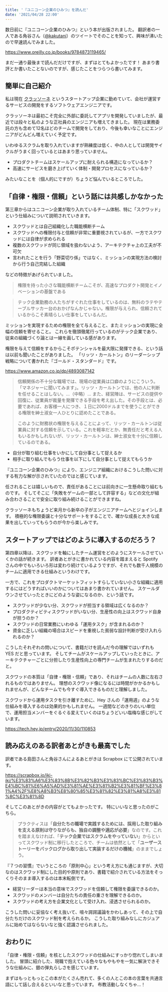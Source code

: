 ```yaml
---
title: '『ユニコーン企業のひみつ』を読んだ'
date: '2021/04/28 22:00'
---
```

数日前に『ユニコーン企業のひみつ』という本が出版されました。
翻訳者の一人である角谷さん（[@kakutani](https://twitter.com/kakutani)）のツイートでそのことを知って、興味が沸いたので早速読んでみました。

https://www.oreilly.co.jp/books/9784873119465/

まだ一通り最後まで読んだだけですが、まずはとてもよかったです！
あまり書評とか書いたことないのですが、感じたことをつらつら書いてみます。

## 簡単に自己紹介
私は現在 [クラッソーネ](https://www.crassone.co.jp) というスタートアップ企業に勤めていて、会社が運営するサービスの開発をするソフトウェアエンジニアです。

クラッソーネは最初こそ完全に外部に委託してアプリを開発していましたが、最近では段々と私のような正社員のエンジニアも増えてきました。
現在は業務委託の方も含めて12名ほどのチームで開発をしており、今後も幸いなことにエンジニアがどんどん増えていく予定です。

いわゆるスクラムを取り入れていますが熟練度は低く、中の人としては開発サイクルがうまく回っているとはあまり思っていません。

* プロダクトチームはスケールアップに耐えられる構造になっているか？
* 高速にサービスを磨き上げていく体制・開発プロセスになっているか？

みたいなことを（個人的にですが）ちょうど悩んでいるところでした。

## 「自律・権限・信頼」という話には共感しかなかった
第三章からはユニコーン企業が取り入れているチーム体制、特に「スクワッド」という仕組みについて説明されていきます。

* スクワッドとは自己組織化した職能横断チーム
* スクワッドへの権限付与と信頼が非常に重要視されているが、一方でスクワッドには自律が求められる
* 複数のスクワッドが同じ領域を扱わないよう、アーキテクチャ上の工夫が不可欠
* 言われたことを行う「野菜切り係」ではなく、ミッションの実現方法の検討から行う自己完結した組織

などの特徴があげられていました。

> 権限を持った小さな職能横断チームこそが、高速なプロダクト開発とイノベーションの基盤である

> テック企業勤務の人たちがすぐれた仕事をしているのは、無料のラテやテーブルサッカー台のおかげなんかじゃない。権限が与えられ、信頼されているからこそ素晴らしい仕事をしているんだ。

ミッションを実現するための権限を全て与えること、またミッションの実現に全幅の信頼を寄せること。
これらを徹頭徹尾行っているのがテック企業であり、従来の組織づくり論とは一線を画している感があります。

権限を与えて信頼をするからこそポテンシャルを最大限に発揮できる、という話は以前も聞いたことがありました。
「リッツ・カールトン」のリーダーシップ戦略について書かれた『ゴールド・スタンダード』です。

https://www.amazon.co.jp/dp/4893087142

> 信頼関係の不十分な職場では、現場の従業員は口癖のようにこういう。「マネジャーに聞いてみます」。リッツ・カールトンでは、他の人に判断を任せることはしない。...（中略）... また、経営陣は、サービスの提供や回復に、従業員が裁量を発揮できる手段を考え出した。その手段とは、必要であれば、お客様一人につき、１日に2000ドルまでを使うことができる権限を紳士淑女一人ひとりに認めたことである。
>
> このように財務状の権限を与えることによって、リッツ・カールトンは従業員に対する信頼を示している。これを軽率だとか、無責任だと考える人もいるかもしれないが、リッツ・カールトンは、紳士淑女を十分に信頼しているのである。

* 自分が取り組む仕事をいかにして自分事として捉えるか
* 相手に取り組んでもらう仕事を以下にして自分事として捉えてもらうか

『ユニコーン企業のひみつ』により、エンジニア組織におけるこうした問いに対する有力な解が示されていたのではと感じています。

任されることは嬉しいもので、責任があることには前向きに一生懸命取り組むものです。
そしてそこに「失敗をゲームの一部として許容する」などの文化が組み合わさることで安全に取り組み続けることができますね。

クラッソーネもちょうど来月から新卒の子がエンジニアチームへとジョインします。
積極的な権限委譲と十分なサポートをすることで、確かな成長と大きな成果を出していってもらうのが今から楽しみです。

## スタートアップではどのように導入するのだろう？
第四章以降は、スクワッドを軸にしたチーム運営をどのようにスケールさせていくかの話が続きます。
訳者あとがきに書かれている内容を踏まえると Spotify さんの中でもいろいろ形は変わり続けているようですが、それでも数千人規模のチームに適用できる仕組みというわけです。

一方で、これをプロダクトマーケットフィットすらしていない小さな組織に適用するにはどうすればいいのかについてはあまり書かれていません。
スケールダウンさせていったときにどのような姿になるのか、という話です。

* スクワッドが少ない分、スクワッドが担当する領域は広くなるのか？
* プロダクティビティスクワッドがいない分、生産性の向上はスクワッド自身が担うのか？
* スクワッドの日常業務にいわゆる「運用タスク」が含まれるのか？
* 資金に乏しい組織の場合はスピードを重視した貧弱な設計判断が受け入れられるのか？

こうしたそれぞれの問いについて、書籍だけを読んだ今の理解ではいずれも YES だと思っています。
そしてチームがスケールアップしていったときに、アーキテクチャーごとに分担したり生産性向上の専門チームが生まれたりするのだと。

スクワッドの本質は「自律・権限・信頼」であり、それはチームの人数に左右されるものではありません。
理想のスクワッド像になるには時間がかかるかもしれませんが、どんなチームでも今すぐ導入できるものだと理解しました。

スクワッドから運用タスクを引き離すために、Hey さんの「運用週」のような仕組みを導入するのは効果的かもしれません。
一週間などのきりのいい単位で、運用担当メンバーをぐるぐる変えていくのはちょうどいい塩梅な感じがしています。

https://tech.hey.jp/entry/2020/11/30/110853

## 読み応えのある訳者あとがきも最高でした
訳者である島田さんと角谷さんによるあとがきは Scrapbox にて公開されています。

https://scrapbox.io/iki-iki/%E3%83%A6%E3%83%8B%E3%82%B3%E3%83%BC%E3%83%B3%E4%BC%81%E6%A5%AD%E3%81%AE%E3%81%B2%E3%81%BF%E3%81%A4%2F%E8%A8%B3%E8%80%85%E3%81%82%E3%81%A8%E3%81%8C%E3%81%8D

そしてこのあとがきの内容がとてもよかったです。
特にいいなと思ったのがこちら。

> プラクティスは「**自分たちの職場で実践するためには、採用した取り組みを支える原則は守りながらも、独自の調整や適応が必要**」なのです。これを踏まえなければ、「**テック企業ではスクラムをやっていない**」からといってスクワッド制に移行したところで、チームは依然として「**ユーザーストーリーをバックログから取り出して実装するだけの機械**」のままでしょう。

『７つの習慣』でいうところの「原則中心」という考え方にも通じますが、大切なのはスクワッド制にした目的や原則であり、書籍で紹介されている方法をそっくりそのまま導入するのは本末転倒です。

* 経営リーダーは本当の意味でスクワッドを信頼して権限を委譲できるのか。
* スクワッドのメンバーは自分たちの責任の重さを理解できるのか。
* スクワッドの考え方を企業文化として受け入れ、浸透させられるのか。

こうした問いに妥協なく考え抜いて、喧々諤諤議論をかわしあって、その上で自分たちだけのスクワッド制を考えられるか。
こうした取り組みなしにカジュアルに始めてはならないなと強く認識させられました。

## おわりに
「自律・権限・信頼」を核としたスクワッドの仕組みにすっかり惚れてしまいました。
冒頭に紹介した、現職で抱えている色々なもやもやを一気に解決できそうな仕組みに、銀の弾丸らしさを感じています。

まずはもっともっとこの本がたくさん売れて、多くの人とこの本の言葉を共通言語にして話し合えるといいなと思っています。
布教活動しなくちゃ...！
